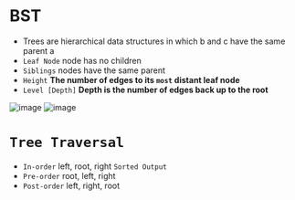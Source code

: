 # BST
- Trees are hierarchical data structures in which b and c have the same parent a
- `Leaf Node` node has no children
- `Siblings` nodes have the same parent
- `Height` **The number of edges to its **`most`** distant leaf node**
- `Level [Depth]` **Depth is the number of edges back up to the root**

![image](https://github.com/Abdelrhman-Sayed70/Data_Structures/assets/99830416/b14409cc-d3a2-4157-8800-15910c4bd891)
![image](https://github.com/Abdelrhman-Sayed70/Data_Structures/assets/99830416/9e17cd6c-104b-4c0d-a959-e1db1d01d1cf)


# `Tree Traversal`
- `In-order` left, root, right `Sorted Output`
- `Pre-order` root, left, right
- `Post-order` left, right, root

